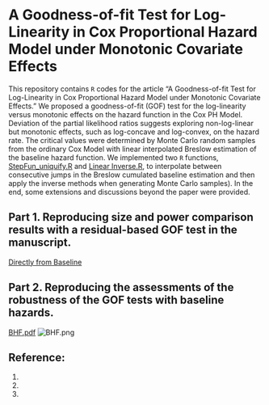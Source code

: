 # A Goodness-of-fit Test for Log-Linearity in Cox Proportional Hazard Model under Monotonic Covariate Effects #

This repository contains  ```R``` codes for the article “A Goodness-of-fit Test for Log-Linearity in Cox Proportional Hazard Model under Monotonic Covariate Effects.” 
We proposed a goodness-of-fit (GOF) test for the log-linearity versus monotonic effects on the hazard function in the Cox PH Model. 
Deviation of the partial likelihood ratios suggests exploring non-log-linear but monotonic effects, such as log-concave and log-convex, on the hazard rate. 
The critical values were determined by Monte Carlo random samples from the ordinary Cox Model with linear interpolated Breslow estimation of the baseline hazard function. We implemented two ```R``` functions, [StepFun_uniquify.R](https://github.com/cftang9/LLGOF_UniCoxPH/blob/main/StepFun_uniquify.R) and [Linear Inverse.R](https://github.com/cftang9/LLGOF_UniCoxPH/blob/main/Linear_Inverse.R), to interpolate between consecutive jumps in the Breslow cumulated baseline estimation and then apply the inverse methods when generating Monte Carlo samples). 
In the end, some extensions and discussions beyond the paper were provided. 
<!--Lastly, we discuss the proposed GOF tests beyond the GOF tests. -->
<!-- This article has been submitted for publication. -->

<!-- Prior to using R programs on this repository, please download the main R program [EGJ_USO_Library.R](https://raw.githubusercontent.com/cftang9/MSUSO/master/EGJ_USO_Library.r).  -->

## Part 1. Reproducing size and power comparison results with a residual-based GOF test in the manuscript. 
[Directly from Baseline](https://github.com/cftang9/LLGOF_UniCoxPH/blob/main/Baseline~Exp(1)/Sim_Uni_0Z_n50.R)


## Part 2. Reproducing the assessments of the robustness of the GOF tests with baseline hazards. 

[BHF.pdf](https://github.com/user-attachments/files/18977590/BHF.pdf)
![BHF.png](https://github.com/user-attachments/files/18977590/BHF.png)
<!--
## Beyond this work: 

### Further discussion of censoring times: ties and high-censoring rates

### Further discussion of further discussion of the partial linear models
-->

## Reference: 
1. 
2. 
3. 

